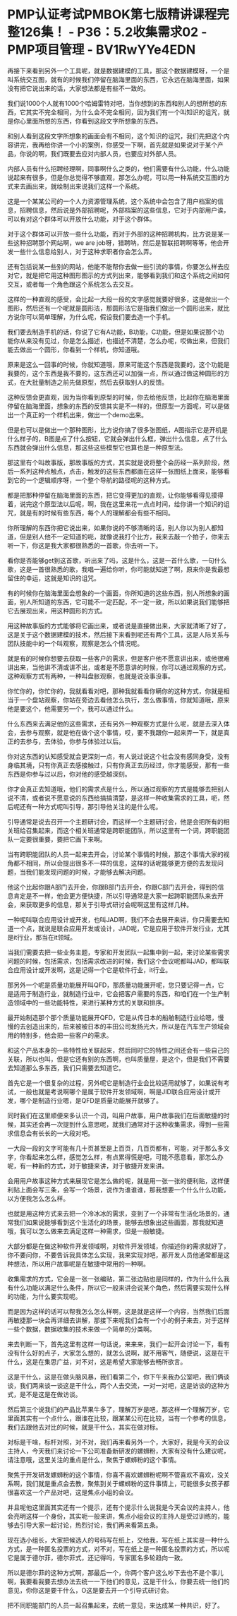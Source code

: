 # PMP认证考试PMBOK第七版精讲课程完整126集！ - P36：5.2收集需求02 - PMP项目管理 - BV1RwYYe4EDN

再接下来看到另外一个工具呢，就是数据建模的工具，那这个数据建模呀，一个是叫系统交互图，就有的时候我们停留在脑海里面的东西，它永远在脑海里面，如果没有把它说出来的话，大家想法都是有些不一致的。

我们说1000个人就有1000个哈姆雷特对吧，当你想到的东西和别人的想所想的东西，它其实不完全相同，为什么会不完全相同，因为我们有一个叫知识的诅咒，就是你心里面所想的东西，你看到这段文字所想象的东西。

和别人看到这段文字所想象的画面会有不相同，这个知识的诅咒，我们先把这个内容讲完，我再给你讲一个小的案例，你感受一下啊，首先就是如果说对于某个产品，你说的啊，我们既要去应对内部人员，也要应对外部人员。

内部人员有什么招聘经理啊，同事啊什么之类的，他们需要有什么功能，什么功能说起来有很多，但是你总觉得不够直观，那怎么办呢，可以用一种系统交互图的方式来去画出来，就绘制出来说我们这样一个系统。

这是一个某某公司的一个人力资源管理系统，这个系统中会包含了用户档案的信息，招聘信息，然后说是外部招聘呢，外部档案的这些信息，它对于内部用户诶，可以有对这个群体可以开放什么功能，对于这个群体。

对于这个群体可以开放一些什么功能，而对于外部的这种招聘机构，比方说是某一些这种招聘那个网站啊，we are job呀，猎聘呐，然后是智联招聘啊等等，他会开发一些什么信息给别人，对于这种求职者你会怎么弄。

还有包括说某一些别的网站，他能不能帮你去做一些引流的事情，你要怎么样去应对它，就是把它用这种图形图示的方式列出来，能够看到我们和这个系统之间如何交互，或者每一个角色跟这个系统怎么去交互。

这样的一种直观的感受，会比起一大段一段的文字感觉就要好很多，这是做出一个图形，然后还有一个呢就是圆形法，那圆形法它是指我们做出一个圆形出来，就比方说你可以简单理解，为什么呢，假设我们要去造一个手机。

我们要去制造手机的话，你说了它有A功能，B功能，C功能，但是如果说那个功能你从来没有见过，你是怎么描述，也描述不清楚，怎么办呢，哎做出来，但我们能去做出一个圆形，你看到一个样机，你知道哦。

原来是这么一回事的时候，你就知道哦，原来可能这个东西是我要的，这个功能是我要的，这个东西是我不要的，这东西还可以加强一点，所以通过做这种圆形的方式，在大批量制造之前先做原型，然后去获取别人的反馈。

这种反馈会更直观，因为当你看到原型的时候，你去给他反馈，比起你在脑海里面停留在脑海里面，想象的东西的反馈其实是不一样的，但原型一方面呢，可以是做出一个真正的一个样机出来，做出一个demo出来。

但是也可以是做出一个那种图形，比方说你搞了很多张图纸，A图指示它是开机是什么样子的，B图是点了什么按钮，它就会弹出什么框，弹出什么信息，点了什么东西就会弹出什么信息，那这些这些模型它也算也是一种原型法。

那这里有个叫故事版，那故事版的方式，其实就是说将整个会历经一系列阶段，然后一系列这种点触点，点击，触发的这些东西都画在这样一张图纸上面来，能够看到它的一个逻辑顺序呀，一个整个导航的路径呢的这种方式。

都是把那种停留在脑海里面的东西，把它变得更加的直观，让你能够看得见摸得着，说完这个原型法以后呢，啊，我在这里来花一点点时间，给你讲一个知识的诅咒，就是有的时候有些东西，每个人的理解都会有些不相同。

你所理解的东西你把它说出来，如果你说的不够清晰的话，别人你以为别人都知道，但是别人他不一定知道的呃，就像说我打个比方，我来去敲一个拍子，你来去听一下，你这是我大家都很熟悉的一首歌，你去听一下。

看你是否能够get到这首歌，听出来了吗，这是什么，这是一首什么歌，一句什么歌，这是一首很熟悉的歌，我唱一遍给你听，你可能就知道了啊，原来你是我最想留住的幸运，这就是知识的诅咒。

有的时候你在脑海里面会想象的一个画面，你所知道的这些东西，别人所想象的画面，别人所知道的东西，它可能不一定匹配，不一定一致，所以如果说我们能够把它去展现出来，用这种圆形的方式。

用这种故事版的方式能够将它画出来，或者说是直接做出来，大家就清晰了好了，这是关于这个数据建模的技术，然后接下来看到呢还有两个工具，这是人际关系与团队技能中的一个叫观察，观察是怎么个情况呢。

就是有的时候你想要去获取一些客户的需求，但是客户他不愿意讲出来，或他很难讲出来，当他讲不清或讲不出，或者是不愿意讲的时候，你可以通过观察的方式，这种观察方式有两种，一种叫盘胀观察，也就是说没事没事。

你忙你的，你忙你的，我就看看对吧，那种我就看看你瞒你的这种方式，你就是相当于一个盘站观察，你站在旁边去看他怎么执行，怎么做事情，你就知道哦，原来他是要这个，他需要另一个，我可以通过什么。

什么东西来去满足他的这些需求，还有另外一种观察方式是什么呢，就是去深入体会，去参与观察，就是他在做个这个事情，哎，要不我跟你一起来弄一下，就是真正的去参与，去体验，你参与体验过以后。

你对这东西的认知感受就会更深刻一点，有人说过说这个社会没有感同身受，没有身临其境，只有你真正去感接触过，只有你真正去历经过，你才能感受，那有一些东西是你参与过以后，你对他的感受越深刻。

你才会真正去知道哦，他们的需求点是什么，所以通过观察的方式是能够去把别人说不清，或者说不愿意说的东西给搞搞清楚，是这样一种收集需求的工具，呃，然后呢还有一种方式呢叫引导，那引导他关注的是什么呢。

引导通常是说去召开一个主题研讨会，而这样一个主题研讨会，他是会把所有的相关班给召集起来，而这个相关班通常是跨职能团队，所以这里有一个词，跨职能团队一定要很重要，要把它画下来啊。

当有跨职能团队的人员一起来去开会，讨论某个事情的时候，那这个事情大家的视角都不相同，所以会提出很多不一样的信息，这样的话呢能够更方便的去发现问题，当我们能发现问题的时候，才能够去解决问题。

他这个比起你跟A部门去开会，你跟B部门去开会，你跟C部门去开会，得到的信息肯定是不一样，他会更方便快捷，所以引导通常是大家一起跨职能团队来去开会，来获取更多的信息，那关于引导式研讨会呢啊这里有这样几种。

一种呢叫联合应用设计或开发，也叫JAD啊，我们不会去展开来讲，你只需要去知道一个点，就说是联合应用开发或设计，JAD呢，它是应用于软件开发行业，尤其是it行业，那当在it领域。

当我们需要去把一些业务主题，专家和开发团队一起集中到一起，来讨论某些需求问题的时候，包括需求，包括需求改进的时候，我们这个会议呢都叫JAD，都叫联合应用设计或开发啊，这是记得一个它是软件行业，it行业。

那另外一个呢是质量功能展开叫QFD，那质量功能展开呢，您只要记得一点，它是适用于制造行业，就制造行业中，它会把客户需要的东西，和咱们在一个生产制造领域中的一些功能特性，来进行某种方式的关联和排序。

最开始制造那个那个质量功能展开QFD，它是从传日本的船舶制造行业给嗯，慢慢的去创造出来的，后来被被日本的丰田公司发扬光大，所以是在汽车生产领域会用的特别多，他会把一些客户的需求。

和这个产品本身的一些特性给关联起来，然后同时它的特性之间还会有一些自己的关联，所以也叫，但是它还有别的东西啊，也叫质量屋，是这个，但是我们不需要去知道那么多东西，我们只需要去知道它。

首先它是一个很复杂的过程，另外呢它是制造行业会比较适用就够了，如果说有考试，一般也就是考说啊哪个是属于软件开发领域啊，啊是JID联合应用设计或开发，哪个是制造行业嗯，是QFD是质量功能展开就够了。

同时我们在这里顺便来多认识一个词，叫用户故事，用户故事我们在后面敏捷的时候，其实还会再一次提到什么意思呢，就我们通常对于这种收集需求，得到一些需求信息会有长长的一大段对吧。

一大段一段的文字可能有几十页甚至是上百页，几百页都有，可能，对于那么多文字，你看起来怎么样，感觉怎么样，有点累得慌是吧，可能不愿意看，那怎么办呢，有一种新的方式，对于敏捷来讲，对于敏捷开发来讲。

会用用户故事这种方式来展现它是怎么做的呢，就是用一张一张的便利贴，这样便利贴上面会写三条，会写一个场景，说作为谁谁谁，那我想要一个什么什么功能，以方便我怎么怎么样。

也就是用这种方式来去把一个冷冰冰的需求，变到了一个非常有生活化场景的，通常我们如果说能够看到这个生活化的场景，能够去想象出这些画面，那我就知道哦，我可以怎么做来去满足这样一种需求，但是一般敏捷。

大部分都是在做这种软件开发领域啊，对软件开发领域，你描述你的需求就好了，你不要问你，不要告诉我具体怎么实现，我来实现对吧，那开发人员他通常都是这种想法，所以用户故事呢是在敏捷中常用的一种啊。

收集需求的方式，它会是一张一张编贴，第二张边贴也是同样的，作为什么什么我有什么功能以满足什么条件，所以它一般来讲会说某个角色，然后需要实现什么样的功能，为什么要实现呢。

而是因为这样的话可以帮我怎么怎么样啊，这是就是这样一个内容，当然我们后面再敏捷那一块会再详细去讲解，那接下来呢我们会有一个小的例子来去，对于这样一些个数据，数据收集的技术来做一个简单的分类啊。

来去判断一下，首先这里有这样一句话说，来来来，我们一起开会讨论一下，看有没有什么好的点子，大家怎么想的，就怎么说啊，就不用客气，随便说，这是在干什么，这是在集思广益，对不对，这是希望大家能够去畅所欲言。

这是干什么，这是在做头脑风暴，我们看第二个，你下午来我办公室吧，我们俩谈谈，我们两来谈一谈这是干什么，两个人去交流，一对一对吧，这是访谈的这种方式，是不是这是在做访谈。

然后第三个说我们的产品比苹果牛多了，理解万岁是吧，那这样一个理解万岁，它里面其实有一个点什么，跟谁在比较，跟某某公司在比较，当有一个参考的信息，我们去跟他去对比的时候，就是干什么，其实在做对标。

对标是干啥，标杆对照，对不对，我们再来看另外一个，大家好，我是今天的会议主持人，今天我们来讨论一下公司准备新研发的螺蛳粉，大家有没有什么建议呢，请注意哦，这里关注的重点是什么，聚焦于螺蛳粉的这个事情。

聚焦于开发研发螺蛳粉的这个事情，你喜不喜欢螺蛳粉呢啊不管喜欢不喜欢，没关系啊，我们就是重点会去教，聚焦到关于螺蛳粉的这件事情上，可能很多女孩子都很喜欢这一个产品对吧，这是焦点小组的会议。

并且呢他这里面其实还有一个提示，还有个提示什么说我是今天会议的主持人，他会亮明这样一个身份，其实呃一般来讲，焦点小组会议的主持人是受过训练的，能够去引导大家一起讨论，热烈讨论，我们再来看第五条。

现在选小组长，大家把候选人的号码写在纸上，交给我，写在纸上其实是一种什么方式，是一种匿名投票的方式，对不对，写在纸上是一种匿名投票的方式，所以呢它是属于德尔菲，德尔菲式，还记得吗，专家匿名多轮趋向一致。

所以是德尔菲的这种方式啊，那最后一个，你两个客户这么吵下去也不是个事儿啊，我要看我要去想办法去统一一下他们的意见，这是干什么，你要去统一他们的意见，你你这是要干什么，O这是要去开一个引导式研讨会。

把不同职能部门的人员一起召集起来，去统一意见，来达成某一种共识，好了。